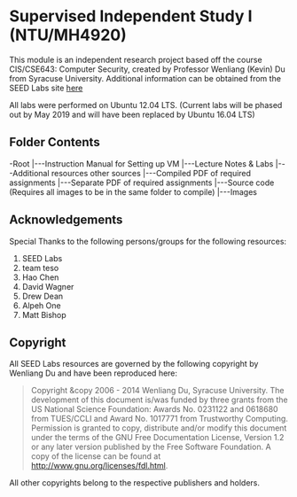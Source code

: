 # Supervised Independent Study I (NTU/MH4920)
This module is an independent research project based off the course CIS/CSE643: Computer Security, created by Professor Wenliang (Kevin) Du from Syracuse University. Additional information can be obtained from the SEED Labs site [here](http://www.cis.syr.edu/~wedu/seed/index.html)

All labs were performed on Ubuntu 12.04 LTS. (Current labs will be phased out by May 2019 and will have been replaced by Ubuntu 16.04 LTS)

## Folder Contents

-Root
|---Instruction Manual for Setting up VM
|---Lecture Notes & Labs
|---Additional resources other sources
|---Compiled PDF of required assignments
   |---Separate PDF of required assignments
   |---Source code (Requires all images to be in the same folder to compile)
   |---Images

## Acknowledgements
Special Thanks to the following persons/groups for the following resources:
1. SEED Labs
2. team teso
3. Hao Chen
4. David Wagner
5. Drew Dean
6. Alpeh One
7. Matt Bishop

## Copyright
All SEED Labs resources are governed by the following copyright by Wenliang Du and have been reproduced here:

> Copyright &copy 2006 - 2014 Wenliang Du, Syracuse University.
> The development of this document is/was funded by three grants from the US National Science Foundation: Awards No. 0231122 and 0618680 from TUES/CCLI and Award No. 1017771 from Trustworthy Computing. Permission is granted to copy, distribute and/or modify this document under the terms of the GNU Free Documentation License, Version 1.2 or any later version published by the Free Software Foundation. A copy of the license can be found at http://www.gnu.org/licenses/fdl.html.

All other copyrights belong to the respective publishers and holders.
